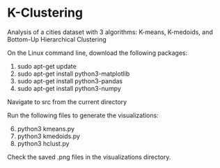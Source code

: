 # K-Clustering
Analysis of a cities dataset with 3 algorithms: K-means, K-medoids, and Bottom-Up Hierarchical Clustering

On the Linux command line, download the following packages:

1) sudo apt-get update
2) sudo apt-get install python3-matplotlib
3) sudo apt-get install python3-pandas
4) sudo apt-get install python3-numpy

Navigate to src from the current directory

Run the following files to generate the visualizations:

6) python3 kmeans.py
7) python3 kmedoids.py
8) python3 hclust.py

Check the saved .png files in the visualizations directory.
